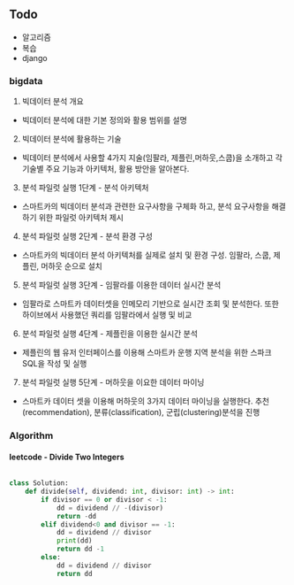## Todo

- 알고리즘
- 복습
- django


### bigdata

1. 빅데이터 분석 개요
- 빅데이터 분석에 대한 기본 정의와 활용 범위를 설명
2. 빅데이터 분석에 활용하는 기술
- 빅데이터 분석에서 사용할 4가지 지술(임팔라, 제플린,머하웃,스쿱)을 소개하고 각 기술별 주요 기능과 아키텍처, 활용 방안을 알아본다.
3. 분석 파일럿 실행 1단계 - 분석 아키텍처
- 스마트카의 빅데이터 분석과 관련한 요구사항을 구체화 하고, 분석 요구사항을 해결하기 위한 파일럿 아키텍처 제시
4. 분석 파일럿 실행 2단계 - 분석 환경 구성
- 스마트카의 빅데이터 분석 아키텍처를 실제로 설치 및 환경 구성. 임팔라, 스쿱, 제플린, 머하웃 순으로 설치
5. 분석 파일럿 실행 3단계 - 임팔라를 이용한 데이터 실시간 분석
- 임팔라로 스마트카 데이터셋을 인메모리 기반으로 실시간 조회 및 분석한다. 또한 하이브에서 사용했던 쿼리를 임팔라에서 실행 및 비교
6. 분석 파일럿 실행 4단계 - 제플린을 이용한 실시간 분석
- 제플린의 웹 유저 인터페이스를 이용해 스마트카 운행 지역 분석을 위한 스파크 SQL을 작성 및 실행
7. 분석 파일럿 실행 5단계 - 머하웃을 이요한 데이터 마이닝
- 스마트카 데이터 셋을 이용해 머하웃의 3가지 데이터 마이닝을 실행한다.
추천(recommendation), 분류(classification), 군립(clustering)분석을 진행 


### Algorithm

#### leetcode - Divide Two Integers

```python

class Solution:
    def divide(self, dividend: int, divisor: int) -> int:
        if divisor == 0 or divisor < -1:
            dd = dividend // -(divisor)
            return -dd
        elif dividend<0 and divisor == -1:
            dd = dividend // divisor
            print(dd)
            return dd -1
        else:
            dd = dividend // divisor
            return dd
        


```